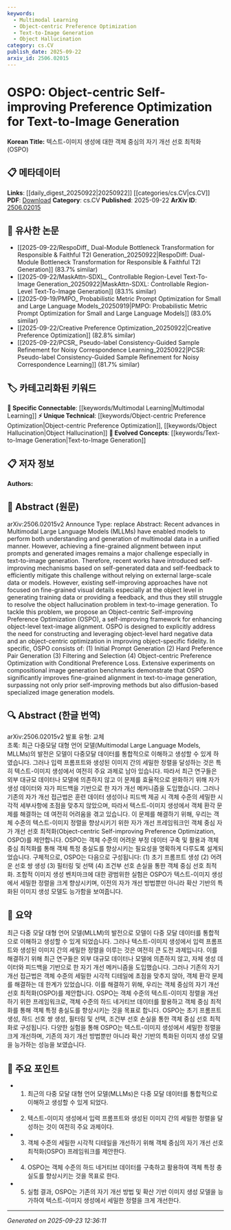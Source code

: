 ```yaml
---
keywords:
  - Multimodal Learning
  - Object-centric Preference Optimization
  - Text-to-Image Generation
  - Object Hallucination
category: cs.CV
publish_date: 2025-09-22
arxiv_id: 2506.02015
---
```


<!-- KEYWORD_LINKING_METADATA:
{
  "processed_timestamp": "2025-09-23T12:36:11.382111",
  "vocabulary_version": "1.0",
  "selected_keywords": [
    "Multimodal Learning",
    "Object-centric Preference Optimization",
    "Text-to-Image Generation",
    "Object Hallucination"
  ],
  "rejected_keywords": [],
  "similarity_scores": {
    "Multimodal Learning": 0.82,
    "Object-centric Preference Optimization": 0.78,
    "Text-to-Image Generation": 0.8,
    "Object Hallucination": 0.77
  },
  "extraction_method": "AI_prompt_based",
  "budget_applied": true,
  "candidates_json": {
    "candidates": [
      {
        "surface": "Multimodal Large Language Models",
        "canonical": "Multimodal Learning",
        "aliases": [
          "MLLMs"
        ],
        "category": "specific_connectable",
        "rationale": "Connects to the broader trend of integrating multiple data types in AI, enhancing cross-modal understanding.",
        "novelty_score": 0.55,
        "connectivity_score": 0.88,
        "specificity_score": 0.7,
        "link_intent_score": 0.82
      },
      {
        "surface": "Object-centric Self-improving Preference Optimization",
        "canonical": "Object-centric Preference Optimization",
        "aliases": [
          "OSPO"
        ],
        "category": "unique_technical",
        "rationale": "Introduces a novel framework specific to object-level optimization in text-to-image generation.",
        "novelty_score": 0.9,
        "connectivity_score": 0.65,
        "specificity_score": 0.85,
        "link_intent_score": 0.78
      },
      {
        "surface": "Text-to-Image Generation",
        "canonical": "Text-to-Image Generation",
        "aliases": [
          "T2I Generation"
        ],
        "category": "evolved_concepts",
        "rationale": "A core application area in AI, linking language and visual data, crucial for understanding multimodal advancements.",
        "novelty_score": 0.5,
        "connectivity_score": 0.87,
        "specificity_score": 0.78,
        "link_intent_score": 0.8
      },
      {
        "surface": "Object Hallucination Problem",
        "canonical": "Object Hallucination",
        "aliases": [],
        "category": "unique_technical",
        "rationale": "Addresses a specific challenge in AI image generation, relevant for improving model accuracy.",
        "novelty_score": 0.7,
        "connectivity_score": 0.6,
        "specificity_score": 0.8,
        "link_intent_score": 0.77
      }
    ],
    "ban_list_suggestions": [
      "self-improving mechanisms",
      "fine-grained alignment",
      "initial prompt generation"
    ]
  },
  "decisions": [
    {
      "candidate_surface": "Multimodal Large Language Models",
      "resolved_canonical": "Multimodal Learning",
      "decision": "linked",
      "scores": {
        "novelty": 0.55,
        "connectivity": 0.88,
        "specificity": 0.7,
        "link_intent": 0.82
      }
    },
    {
      "candidate_surface": "Object-centric Self-improving Preference Optimization",
      "resolved_canonical": "Object-centric Preference Optimization",
      "decision": "linked",
      "scores": {
        "novelty": 0.9,
        "connectivity": 0.65,
        "specificity": 0.85,
        "link_intent": 0.78
      }
    },
    {
      "candidate_surface": "Text-to-Image Generation",
      "resolved_canonical": "Text-to-Image Generation",
      "decision": "linked",
      "scores": {
        "novelty": 0.5,
        "connectivity": 0.87,
        "specificity": 0.78,
        "link_intent": 0.8
      }
    },
    {
      "candidate_surface": "Object Hallucination Problem",
      "resolved_canonical": "Object Hallucination",
      "decision": "linked",
      "scores": {
        "novelty": 0.7,
        "connectivity": 0.6,
        "specificity": 0.8,
        "link_intent": 0.77
      }
    }
  ]
}
-->

# OSPO: Object-centric Self-improving Preference Optimization for Text-to-Image Generation

**Korean Title:** 텍스트-이미지 생성에 대한 객체 중심의 자기 개선 선호 최적화 (OSPO)

## 📋 메타데이터

**Links**: [[daily_digest_20250922|20250922]] [[categories/cs.CV|cs.CV]]
**PDF**: [Download](https://arxiv.org/pdf/2506.02015.pdf)
**Category**: cs.CV
**Published**: 2025-09-22
**ArXiv ID**: [2506.02015](https://arxiv.org/abs/2506.02015)

## 🔗 유사한 논문
- [[2025-09-22/RespoDiff_ Dual-Module Bottleneck Transformation for Responsible & Faithful T2I Generation_20250922|RespoDiff: Dual-Module Bottleneck Transformation for Responsible & Faithful T2I Generation]] (83.7% similar)
- [[2025-09-22/MaskAttn-SDXL_ Controllable Region-Level Text-To-Image Generation_20250922|MaskAttn-SDXL: Controllable Region-Level Text-To-Image Generation]] (83.1% similar)
- [[2025-09-19/PMPO_ Probabilistic Metric Prompt Optimization for Small and Large Language Models_20250919|PMPO: Probabilistic Metric Prompt Optimization for Small and Large Language Models]] (83.0% similar)
- [[2025-09-22/Creative Preference Optimization_20250922|Creative Preference Optimization]] (82.8% similar)
- [[2025-09-22/PCSR_ Pseudo-label Consistency-Guided Sample Refinement for Noisy Correspondence Learning_20250922|PCSR: Pseudo-label Consistency-Guided Sample Refinement for Noisy Correspondence Learning]] (81.7% similar)

## 🏷️ 카테고리화된 키워드
**🔗 Specific Connectable**: [[keywords/Multimodal Learning|Multimodal Learning]]
**⚡ Unique Technical**: [[keywords/Object-centric Preference Optimization|Object-centric Preference Optimization]], [[keywords/Object Hallucination|Object Hallucination]]
**🚀 Evolved Concepts**: [[keywords/Text-to-Image Generation|Text-to-Image Generation]]

## 📋 저자 정보

**Authors:** 

## 📄 Abstract (원문)

arXiv:2506.02015v2 Announce Type: replace 
Abstract: Recent advances in Multimodal Large Language Models (MLLMs) have enabled models to perform both understanding and generation of multimodal data in a unified manner. However, achieving a fine-grained alignment between input prompts and generated images remains a major challenge especially in text-to-image generation. Therefore, recent works have introduced self-improving mechanisms based on self-generated data and self-feedback to efficiently mitigate this challenge without relying on external large-scale data or models. However, existing self-improving approaches have not focused on fine-grained visual details especially at the object level in generating training data or providing a feedback, and thus they still struggle to resolve the object hallucination problem in text-to-image generation. To tackle this problem, we propose an Object-centric Self-improving Preference Optimization (OSPO), a self-improving framework for enhancing object-level text-image alignment. OSPO is designed to explicitly address the need for constructing and leveraging object-level hard negative data and an object-centric optimization in improving object-specific fidelity. In specific, OSPO consists of: (1) Initial Prompt Generation (2) Hard Preference Pair Generation (3) Filtering and Selection (4) Object-centric Preference Optimization with Conditional Preference Loss. Extensive experiments on compositional image generation benchmarks demonstrate that OSPO significantly improves fine-grained alignment in text-to-image generation, surpassing not only prior self-improving methods but also diffusion-based specialized image generation models.

## 🔍 Abstract (한글 번역)

arXiv:2506.02015v2 발표 유형: 교체  
초록: 최근 다중모달 대형 언어 모델(Multimodal Large Language Models, MLLMs)의 발전은 모델이 다중모달 데이터를 통합적으로 이해하고 생성할 수 있게 하였습니다. 그러나 입력 프롬프트와 생성된 이미지 간의 세밀한 정렬을 달성하는 것은 특히 텍스트-이미지 생성에서 여전히 주요 과제로 남아 있습니다. 따라서 최근 연구들은 외부 대규모 데이터나 모델에 의존하지 않고 이 문제를 효율적으로 완화하기 위해 자가 생성 데이터와 자가 피드백을 기반으로 한 자가 개선 메커니즘을 도입했습니다. 그러나 기존의 자가 개선 접근법은 훈련 데이터 생성이나 피드백 제공 시 객체 수준의 세밀한 시각적 세부사항에 초점을 맞추지 않았으며, 따라서 텍스트-이미지 생성에서 객체 환각 문제를 해결하는 데 여전히 어려움을 겪고 있습니다. 이 문제를 해결하기 위해, 우리는 객체 수준의 텍스트-이미지 정렬을 향상시키기 위한 자가 개선 프레임워크인 객체 중심 자가 개선 선호 최적화(Object-centric Self-improving Preference Optimization, OSPO)를 제안합니다. OSPO는 객체 수준의 어려운 부정 데이터 구축 및 활용과 객체 중심 최적화를 통해 객체 특정 충실도를 향상시키는 필요성을 명확하게 다루도록 설계되었습니다. 구체적으로, OSPO는 다음으로 구성됩니다: (1) 초기 프롬프트 생성 (2) 어려운 선호 쌍 생성 (3) 필터링 및 선택 (4) 조건부 선호 손실을 통한 객체 중심 선호 최적화. 조합적 이미지 생성 벤치마크에 대한 광범위한 실험은 OSPO가 텍스트-이미지 생성에서 세밀한 정렬을 크게 향상시키며, 이전의 자가 개선 방법뿐만 아니라 확산 기반의 특화된 이미지 생성 모델도 능가함을 보여줍니다.

## 📝 요약

최근 다중 모달 대형 언어 모델(MLLM)의 발전으로 모델이 다중 모달 데이터를 통합적으로 이해하고 생성할 수 있게 되었습니다. 그러나 텍스트-이미지 생성에서 입력 프롬프트와 생성된 이미지 간의 세밀한 정렬을 이루는 것은 여전히 큰 도전 과제입니다. 이를 해결하기 위해 최근 연구들은 외부 대규모 데이터나 모델에 의존하지 않고, 자체 생성 데이터와 피드백을 기반으로 한 자기 개선 메커니즘을 도입했습니다. 그러나 기존의 자기 개선 접근법은 객체 수준의 세밀한 시각적 디테일에 초점을 맞추지 않아, 객체 환각 문제를 해결하는 데 한계가 있었습니다. 이를 해결하기 위해, 우리는 객체 중심의 자기 개선 선호 최적화(OSPO)를 제안합니다. OSPO는 객체 수준의 텍스트-이미지 정렬을 개선하기 위한 프레임워크로, 객체 수준의 하드 네거티브 데이터를 활용하고 객체 중심 최적화를 통해 객체 특정 충실도를 향상시키는 것을 목표로 합니다. OSPO는 초기 프롬프트 생성, 하드 선호 쌍 생성, 필터링 및 선택, 조건부 선호 손실을 통한 객체 중심 선호 최적화로 구성됩니다. 다양한 실험을 통해 OSPO는 텍스트-이미지 생성에서 세밀한 정렬을 크게 개선하며, 기존의 자기 개선 방법뿐만 아니라 확산 기반의 특화된 이미지 생성 모델을 능가하는 성능을 보였습니다.

## 🎯 주요 포인트

- 1. 최근의 다중 모달 대형 언어 모델(MLLMs)은 다중 모달 데이터를 통합적으로 이해하고 생성할 수 있게 되었다.
- 2. 텍스트-이미지 생성에서 입력 프롬프트와 생성된 이미지 간의 세밀한 정렬을 달성하는 것이 여전히 주요 과제이다.
- 3. 객체 수준의 세밀한 시각적 디테일을 개선하기 위해 객체 중심의 자기 개선 선호 최적화(OSPO) 프레임워크를 제안한다.
- 4. OSPO는 객체 수준의 하드 네거티브 데이터를 구축하고 활용하여 객체 특정 충실도를 향상시키는 것을 목표로 한다.
- 5. 실험 결과, OSPO는 기존의 자기 개선 방법 및 확산 기반 이미지 생성 모델을 능가하여 텍스트-이미지 생성에서 세밀한 정렬을 크게 개선한다.


---

*Generated on 2025-09-23 12:36:11*